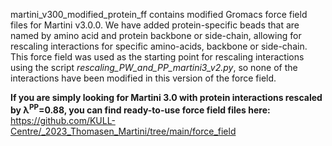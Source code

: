 martini_v300_modified_protein_ff contains modified Gromacs force field files for Martini v3.0.0. We have added protein-specific beads that are named by amino acid and protein backbone or side-chain, allowing for rescaling interactions for specific amino-acids, backbone or side-chain.
This force field was used as the starting point for rescaling interactions using the script _rescaling_PW_and_PP_martini3_v2.py_, so none of the interactions have been modified in this version of the force field.

**If you are simply looking for Martini 3.0 with protein interactions rescaled by λ<sup>PP</sup>=0.88, you can find ready-to-use force field files here:** https://github.com/KULL-Centre/_2023_Thomasen_Martini/tree/main/force_field
